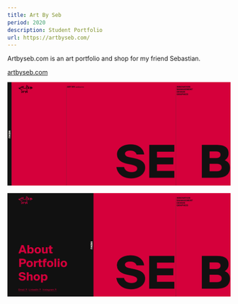 ```yaml
---
title: Art By Seb
period: 2020
description: Student Portfolio
url: https://artbyseb.com/
---
```


Artbyseb.com is an art portfolio and shop for my friend Sebastian. 

[artbyseb.com](https://artbyseb.com)

<div class="image-wide">

![Artbyseb.com scrot](./artbyseb-scrot.png)

![Artbyseb.com scrot](./artbyseb-scrot-2.png)

</div>